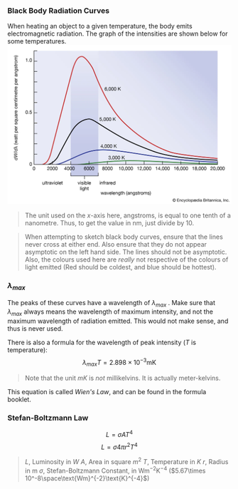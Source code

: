 ### Black Body Radiation Curves
When heating an object to a given temperature, the body emits electromagnetic radiation. The graph of the intensities are shown below for some temperatures.
![Black Body Radiator Emmission Graph](Physics/Images/BlackBodyRadiatorGraph.webp)
> The unit used on the $x$-axis here, angstroms, is equal to one tenth of a nanometre. Thus, to get the value in $\text{nm}$, just divide by 10.

> When attempting to sketch black body curves, ensure that the lines never cross at either end. Also ensure that they do not appear asymptotic on the left hand side. The lines should not be asymptotic. Also, the colours used here are *really* not respective of the colours of light emitted (Red should be coldest, and blue should be hottest). 

### $\lambda_{max}$
The peaks of these curves have a wavelength of $\lambda_{max}$ . Make sure that $\lambda_{max}$ always means the wavelength of maximum intensity, and not the maximum wavelength of radiation emitted. This would not make sense, and thus is never used.

There is also a formula for the wavelength of peak intensity ($T$ is temperature):
$$\lambda_{max} T = 2.898\times 10^{-3}\text{mK}$$
> Note that the unit $mK$ is *not* millikelvins. It is actually meter-kelvins.

This equation is called *Wien's Law*, and can be found in the formula booklet.
### Stefan-Boltzmann Law
$$L = \sigma AT^4$$
$$L = \sigma4\pi r^2T^4$$

>$L$, Luminosity in $W$
>$A$, Area in square $m^2$
>$T$, Temperature in $K$ 
>$r$, Radius in $\text{m}$
>$\sigma$, Stefan-Boltzmann Constant, in $\text{Wm}^{-2}\text{K}^{-4}$  ($5.67\times 10^-8\space\text{Wm}^{-2}\text{K}^{-4}$)